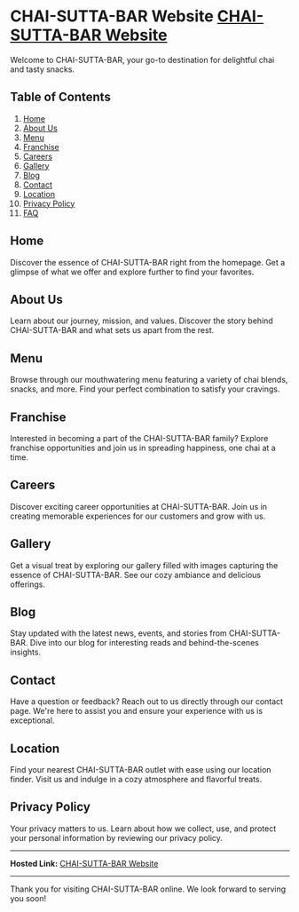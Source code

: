 # CHAI-SUTTA-BAR Website [CHAI-SUTTA-BAR Website](https://kishlaychandan.github.io/chai-sutta-bar/)

Welcome to CHAI-SUTTA-BAR, your go-to destination for delightful chai and tasty snacks. 

## Table of Contents
1. [Home](./index.html)
2. [About Us](./About/about.html)
3. [Menu](./Menu/menu.html)
4. [Franchise](./Franchise/franchise.html)
5. [Careers](./careers.html)
6. [Gallery](./Gallery/gallery.html)
7. [Blog](./Blog/blog.html)
8. [Contact](./contact-fotter/contact.html)
9. [Location](#location)
10. [Privacy Policy](./Footer-Privacy/privacy.html)
11. [FAQ](./Footer-FAQ/faq.html)

## Home
Discover the essence of CHAI-SUTTA-BAR right from the homepage. Get a glimpse of what we offer and explore further to find your favorites.

## About Us 
Learn about our journey, mission, and values. Discover the story behind CHAI-SUTTA-BAR and what sets us apart from the rest.

## Menu 
Browse through our mouthwatering menu featuring a variety of chai blends, snacks, and more. Find your perfect combination to satisfy your cravings.

## Franchise 
Interested in becoming a part of the CHAI-SUTTA-BAR family? Explore franchise opportunities and join us in spreading happiness, one chai at a time.

## Careers 
Discover exciting career opportunities at CHAI-SUTTA-BAR. Join us in creating memorable experiences for our customers and grow with us.

## Gallery 
Get a visual treat by exploring our gallery filled with images capturing the essence of CHAI-SUTTA-BAR. See our cozy ambiance and delicious offerings.

## Blog 
Stay updated with the latest news, events, and stories from CHAI-SUTTA-BAR. Dive into our blog for interesting reads and behind-the-scenes insights.

## Contact 
Have a question or feedback? Reach out to us directly through our contact page. We're here to assist you and ensure your experience with us is exceptional.

## Location
Find your nearest CHAI-SUTTA-BAR outlet with ease using our location finder. Visit us and indulge in a cozy atmosphere and flavorful treats.

## Privacy Policy 
Your privacy matters to us. Learn about how we collect, use, and protect your personal information by reviewing our privacy policy.

---

**Hosted Link:** [CHAI-SUTTA-BAR Website](https://kishlaychandan.github.io/chai-sutta-bar/)

---

Thank you for visiting CHAI-SUTTA-BAR online. We look forward to serving you soon!
